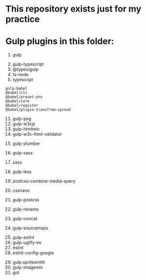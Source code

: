 # This repository exists just for my practice

# Gulp plugins in this folder:
  1. gulp
  
  <!-- ts -->
  2. gulp-typescript
  3. @types/gulp
  4. ts-node
  5. typescript
  <!-- ts -->

  <!-- babel -->
    gulp-babel
    @babel/cli
    @babel/preset-env
    @babel/core
    @babel/register
    @babel/plugin-transfrom-spread
  <!-- babel -->

  <!--html-->
  11. gulp-pug
  12. gulp-w3cjs
  13. gulp-htmlmin
  14. gulp-w3c-html-validator
  <!--html-->

  <!-- gulp -->
  15. gulp-plumber
  <!-- gulp -->

  <!-- css and preprocessors -->
  16. gulp-sass
  17. sass
  18. gulp-less
  
  19. postcss-combine-media-query
  20. cssnano
  21. gulp-postcss

  22. gulp-rename
  23. gulp-concat
  24. gulp-sourcemaps
  <!-- css and scss -->

  <!-- js -->
  25. gulp-eslint
  26. gulp-uglify-es
  27. eslint
  28. eslint-config-google
  <!-- js -->

  <!-- images -->
  29. gulp.spritesmith
  30. gulp-imagemin
  31. got
  <!-- images -->
